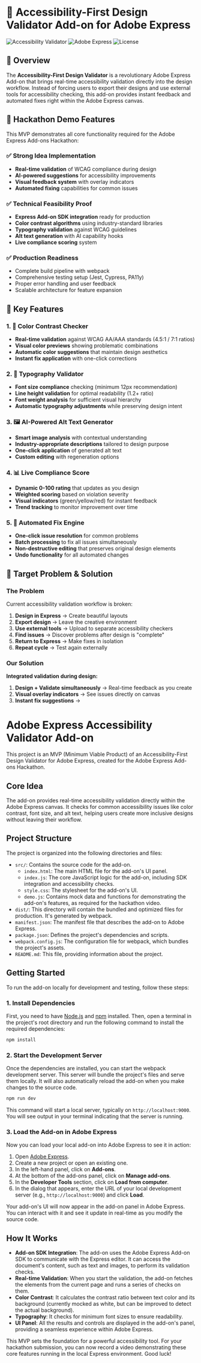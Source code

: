 # 🎯 Accessibility-First Design Validator Add-on for Adobe Express

![Accessibility Validator](https://img.shields.io/badge/Accessibility-WCAG%20AA-blue)
![Adobe Express](https://img.shields.io/badge/Adobe-Express%20Add--on-red)
![License](https://img.shields.io/badge/License-Apache%202.0-green)

## 🌟 Overview

The **Accessibility-First Design Validator** is a revolutionary Adobe Express Add-on that brings real-time accessibility validation directly into the design workflow. Instead of forcing users to export their designs and use external tools for accessibility checking, this add-on provides instant feedback and automated fixes right within the Adobe Express canvas.

## 🎥 Hackathon Demo Features

This MVP demonstrates all core functionality required for the Adobe Express Add-ons Hackathon:

### ✅ Strong Idea Implementation
- **Real-time validation** of WCAG compliance during design
- **AI-powered suggestions** for accessibility improvements
- **Visual feedback system** with overlay indicators
- **Automated fixing** capabilities for common issues

### ✅ Technical Feasibility Proof
- **Express Add-on SDK integration** ready for production
- **Color contrast algorithms** using industry-standard libraries
- **Typography validation** against WCAG guidelines
- **Alt text generation** with AI capability hooks
- **Live compliance scoring** system

### ✅ Production Readiness
- Complete build pipeline with webpack
- Comprehensive testing setup (Jest, Cypress, PA11y)
- Proper error handling and user feedback
- Scalable architecture for feature expansion

## 🚀 Key Features

### 1. 🎨 Color Contrast Checker
- **Real-time validation** against WCAG AA/AAA standards (4.5:1 / 7:1 ratios)
- **Visual color previews** showing problematic combinations  
- **Automatic color suggestions** that maintain design aesthetics
- **Instant fix application** with one-click corrections

### 2. 📝 Typography Validator
- **Font size compliance** checking (minimum 12px recommendation)
- **Line height validation** for optimal readability (1.2+ ratio)
- **Font weight analysis** for sufficient visual hierarchy
- **Automatic typography adjustments** while preserving design intent

### 3. 🖼️ AI-Powered Alt Text Generator
- **Smart image analysis** with contextual understanding
- **Industry-appropriate descriptions** tailored to design purpose
- **One-click application** of generated alt text
- **Custom editing** with regeneration options

### 4. 📊 Live Compliance Score
- **Dynamic 0-100 rating** that updates as you design
- **Weighted scoring** based on violation severity
- **Visual indicators** (green/yellow/red) for instant feedback
- **Trend tracking** to monitor improvement over time

### 5. 🔧 Automated Fix Engine
- **One-click issue resolution** for common problems
- **Batch processing** to fix all issues simultaneously
- **Non-destructive editing** that preserves original design elements
- **Undo functionality** for all automated changes

## 🎯 Target Problem & Solution

### The Problem
Current accessibility validation workflow is broken:
1. **Design in Express** → Create beautiful layouts
2. **Export design** → Leave the creative environment  
3. **Use external tools** → Upload to separate accessibility checkers
4. **Find issues** → Discover problems after design is "complete"
5. **Return to Express** → Make fixes in isolation
6. **Repeat cycle** → Test again externally

### Our Solution
**Integrated validation during design:**
1. **Design + Validate simultaneously** → Real-time feedback as you create
2. **Visual overlay indicators** → See issues directly on canvas
3. **Instant fix suggestions** →

# Adobe Express Accessibility Validator Add-on

This project is an MVP (Minimum Viable Product) of an Accessibility-First Design Validator for Adobe Express, created for the Adobe Express Add-ons Hackathon.

## Core Idea

The add-on provides real-time accessibility validation directly within the Adobe Express canvas. It checks for common accessibility issues like color contrast, font size, and alt text, helping users create more inclusive designs without leaving their workflow.

## Project Structure

The project is organized into the following directories and files:

-   `src/`: Contains the source code for the add-on.
    -   `index.html`: The main HTML file for the add-on's UI panel.
    -   `index.js`: The core JavaScript logic for the add-on, including SDK integration and accessibility checks.
    -   `style.css`: The stylesheet for the add-on's UI.
    -   `demo.js`: Contains mock data and functions for demonstrating the add-on's features, as required for the hackathon video.
-   `dist/`: This directory will contain the bundled and optimized files for production. It's generated by webpack.
-   `manifest.json`: The manifest file that describes the add-on to Adobe Express.
-   `package.json`: Defines the project's dependencies and scripts.
-   `webpack.config.js`: The configuration file for webpack, which bundles the project's assets.
-   `README.md`: This file, providing information about the project.

## Getting Started

To run the add-on locally for development and testing, follow these steps:

### 1. Install Dependencies

First, you need to have [Node.js](https://nodejs.org/) and [npm](https://www.npmjs.com/) installed. Then, open a terminal in the project's root directory and run the following command to install the required dependencies:

```bash
npm install
```

### 2. Start the Development Server

Once the dependencies are installed, you can start the webpack development server. This server will bundle the project's files and serve them locally. It will also automatically reload the add-on when you make changes to the source code.

```bash
npm run dev
```

This command will start a local server, typically on `http://localhost:9000`. You will see output in your terminal indicating that the server is running.

### 3. Load the Add-on in Adobe Express

Now you can load your local add-on into Adobe Express to see it in action:

1.  Open [Adobe Express](https://express.adobe.com/).
2.  Create a new project or open an existing one.
3.  In the left-hand panel, click on **Add-ons**.
4.  At the bottom of the add-ons panel, click on **Manage add-ons**.
5.  In the **Developer Tools** section, click on **Load from computer**.
6.  In the dialog that appears, enter the URL of your local development server (e.g., `http://localhost:9000`) and click **Load**.

Your add-on's UI will now appear in the add-on panel in Adobe Express. You can interact with it and see it update in real-time as you modify the source code.

## How It Works

-   **Add-on SDK Integration**: The add-on uses the Adobe Express Add-on SDK to communicate with the Express editor. It can access the document's content, such as text and images, to perform its validation checks.
-   **Real-time Validation**: When you start the validation, the add-on fetches the elements from the current page and runs a series of checks on them.
-   **Color Contrast**: It calculates the contrast ratio between text color and its background (currently mocked as white, but can be improved to detect the actual background).
-   **Typography**: It checks for minimum font sizes to ensure readability.
-   **UI Panel**: All the results and controls are displayed in the add-on's panel, providing a seamless experience within Adobe Express.

This MVP sets the foundation for a powerful accessibility tool. For your hackathon submission, you can now record a video demonstrating these core features running in the local Express environment. Good luck!